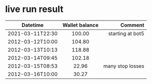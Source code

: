 # live run result
|    Datetime      | Wallet balance |      Comment     |
|------------------|:--------------:|-----------------:|
| 2021-03-11T22:30 |    100.00      | starting at bot5 |
| 2012-03-12T10:00 |    104.80      |                  |
| 2012-03-13T10:13 |    118.88      |                  |
| 2012-03-14T09:45 |    102.18      |                  |
| 2012-03-15T08:53 |    22.96       |  many stop losses                |
| 2012-03-16T10:00 |    30.27       |                  |
